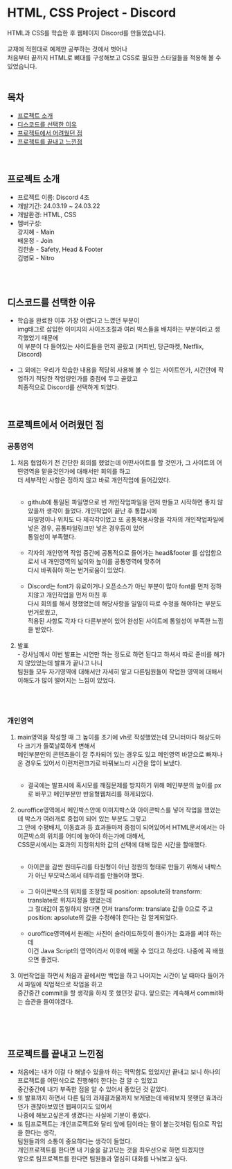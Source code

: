 <h1>HTML, CSS Project - Discord</h1>
HTML과 CSS를 학습한 후 웹페이지 Discord를 만들었습니다.
<br>
<br>
교재에 적힌대로 예제만 공부하는 것에서 벗어나 <br>
처음부터 끝까지 HTML로 뼈대를 구성해보고 CSS로 필요한 스타일들을 적용해 볼 수 있었습니다.
<br>
<br>

<h2>목차</h2>

- [프로젝트 소개](#프로젝트-소개)
- [디스코드를 선택한 이유](#디스코드를-선택한-이유)
- [프로젝트에서 어려웠던 점](#프로젝트에서-어려웠던-점)
- [프로젝트를 끝내고 느낀점](#프로젝트를-끝내고-느낀점)
<br>

## 프로젝트 소개
- 프로젝트 이름: Discord 4조<br>
- 개발기간: 24.03.19 ~ 24.03.22<br>
- 개발환경: HTML, CSS<br>
- 멤버구성: <br>
강지혜 - Main<br>
배윤정 - Join<br>
김한솔 - Safety, Head & Footer<br>
김병모 - Nitro<br>
<br>
<br>

## 디스코드를 선택한 이유
- 학습을 완료한 이후 가장 어렵다고 느꼈던 부분이 <br>
img태그로 삽입한 이미지의 사이즈조절과 여러 박스들을 배치하는 부분이라고 생각했었기 때문에<br>
이 부분이 다 들어있는 사이트들을 먼저 골랐고 (커피빈, 당근마켓, Netflix, Discord)<br><br>
- 그 외에는 우리가 학습한 내용을 적당히 사용해 볼 수 있는 사이트인가, 시간안에 작업하기 적당한 작업량인가를 중점에 두고 골랐고 <br>
최종적으로 Discord를 선택하게 되었다.
<br>

## 프로젝트에서 어려웠던 점
<h3>공통영역</h3>
<ol>
	<li>처음 협업하기 전 간단한 회의를 했었는데 어떤사이트를 할 것인가, 그 사이트의 어떤영역을 맡을것인가에 대해서만 회의를 하고<br>
     더 세부적인 사항은 정하지 않고 바로 개인작업에 들어갔었다.</li><br>
	<ul><li>github에 통일된 파일명으로 빈 개인작업파일을 먼저 만들고 시작하면 좋지 않았을까 생각이 들었다. 개인작업이 끝난 후 통합시에 <br>
     파일명이나 위치도 다 제각각이었고 또 공통적용사항을 각자의 개인작업파일에 넣은 경우, 공통파일링크만 넣은 경우등이 있어 <br>
     통일성이 부족했다.</li><br>
		<li>각자의 개인영역 작업 중간에 공통적으로 들어가는 head&footer 를 삽입함으로서 내 개인영역의 넓이와 높이를 공통영역에 맞추어 <br>
	   다시 바꿔줘야 하는 번거로움이 있었다.</li><br>
		<li>Discord는 font가 유료이거나 오픈소스가 아닌 부분이 많아 font를 먼저 정하지않고 개인작업을 먼저 마친 후 <br>
			다시 회의를 해서 정했었는데 해당사항을 일일이 따로 수정을 해야하는 부분도 번거로웠고, <br>
			적용된 사항도 각자 다 다른부분이 있어 완성된 사이트에 통일성이 부족한 느낌을 받았다.</li></ul><br>
	<li>발표 <br>
	 - 강사님께서 이번 발표는 시연만 하는 정도로 하면 된다고 하셔서 따로 준비를 해가지 않았었는데 발표가 끝나고 나니 <br>
	   팀원들 모두 자기영역에 대해서만 자세히 알고 다른팀원들이 작업한 영역에 대해서 이해도가 많이 떨어지는 느낌이 있었다.</li></ol><br>
<br>
<h3>개인영역</h3>
<ol>
	<li>main영역을 작성할 때 그 높이를 초기에 vh로 작성했었는데 모니터마다 해상도마다 크기가 들쭉날쭉하게 변해서 <br>
메인부분안의 콘텐츠들이 잘 주차되어 있는 경우도 있고 메인영역 바깥으로 빠져나온 경우도 있어서 이런저런크기로 바꿔보느라 시간을 많이 보냈다.</li><br>
<ul><li>결국에는 발표시에 혹시모를 깨짐문제를 방지하기 위해 메인부분의 높이를 px로 바꾸고 메인부분만 반응형웹처리를 하게되었다.</li></ul><br>
	<li>ouroffice영역에서 메인박스안에 이미지박스와 아이콘박스를 넣어 작업을 했었는데 박스가 여러개로 중첩이 되어 있는 부분도 그렇고 <br>
그 안에 수평배치, 이동효과 등 효과들마저 중첩이 되어있어서 HTML문서에서는 아이콘박스의 위치를 어디에 놓아야 하는가에 대해서, <br>
CSS문서에서는 효과의 지정위치와 값의 선택에 대해 많은 시간을 할애했다.</li><br>
	<ul><li>아이콘을 감싼 원테두리를 타원형이 아닌 정원의 형태로 만들기 위해서 내박스가 아닌 부모박스에서 테두리를 만들어야 했다.</li><br>
		<li>그 아이콘박스의 위치를 조정할 때 position: apsolute와 transform: translate로 위치지정을 했었는데<br>
그 절대값이 동일하지 않다면 먼저 transform: translate 값을 0으로 주고 position: apsolute의 값을 수정해야 한다는 걸 알게되었다.</li><br>
		<li>ouroffice영역에서 원래는 사진이 슬라이드하듯이 돌아가는 효과를 써야 하는데  <br>
	이건 Java Script의 영역이라서 이후에 배울 수 있다고 하셨다. 나중에 꼭 배웠으면 좋겠다. </li></ul><br>
	<li>이번작업을 하면서 처음과 끝에서만 백업을 하고 나머지는 시간이 날 때마다 들어가서 파일에 직업적으로 작업을 하고<br>
중간중간 commit을 할 생각을 하지 못 했던것 같다. 앞으로는 계속해서 commit하는 습관을 들여야겠다.</li></ol><br>
<br>
<br>

## 프로젝트를 끝내고 느낀점
- 처음에는 내가 이걸 다 해낼수 있을까 하는 막막함도 있었지만 끝내고 보니 하나의 프로젝트를 어떤식으로 진행해야 한다는 걸 알 수 있었고 <br>
중간중간에 내가 부족한 점을 알 수 있어서 좋았던 것 같았다.<br>
- 또 발표까지 하면서 다른 팀의 과제결과물까지 보게됐는데 배워보지 못햇던 효과라던가 괜찮아보였던 웹페이지도 있어서 <br>
나중에 해보고싶은게 생겼다는 사실에 기분이 좋았다.<br>
- 또 팀프로젝트는 개인프로젝트와 달리 앞에 팀이라는 말이 붙는것처럼 팀으로 작업을 한다는 생각, <br>
팀원들과의 소통이 중요하다는 생각이 들었다. <br>
개인프로젝트를 한다면 내 기술을 갈고닦는 것을 최우선으로 하면 되겠지만 <br>
앞으로 팀프로젝트를 한다면 팀원들과 열심히 대화를 나눠보고 싶다.<br>

